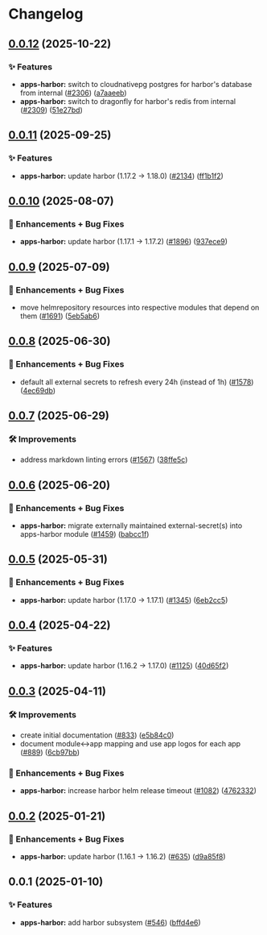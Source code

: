 # Changelog

## [0.0.12](https://github.com/ppat/homelab-ops-kubernetes-apps/compare/apps-harbor-v0.0.11...apps-harbor-v0.0.12) (2025-10-22)


### ✨ Features

* **apps-harbor:** switch to cloudnativepg postgres for harbor's database from internal ([#2306](https://github.com/ppat/homelab-ops-kubernetes-apps/issues/2306)) ([a7aaeeb](https://github.com/ppat/homelab-ops-kubernetes-apps/commit/a7aaeeb9af1005cc0da4b06168b5f36ae73234d7))
* **apps-harbor:** switch to dragonfly for harbor's redis from internal ([#2309](https://github.com/ppat/homelab-ops-kubernetes-apps/issues/2309)) ([51e27bd](https://github.com/ppat/homelab-ops-kubernetes-apps/commit/51e27bdbfac44efa4ed1e58f16b10c90c696bf25))

## [0.0.11](https://github.com/ppat/homelab-ops-kubernetes-apps/compare/apps-harbor-v0.0.10...apps-harbor-v0.0.11) (2025-09-25)


### ✨ Features

* **apps-harbor:** update harbor (1.17.2 -&gt; 1.18.0) ([#2134](https://github.com/ppat/homelab-ops-kubernetes-apps/issues/2134)) ([ff1b1f2](https://github.com/ppat/homelab-ops-kubernetes-apps/commit/ff1b1f23b708e7abea8a0d9bd56fbc23261269bb))

## [0.0.10](https://github.com/ppat/homelab-ops-kubernetes-apps/compare/apps-harbor-v0.0.9...apps-harbor-v0.0.10) (2025-08-07)


### 🚀 Enhancements + Bug Fixes

* **apps-harbor:** update harbor (1.17.1 -&gt; 1.17.2) ([#1896](https://github.com/ppat/homelab-ops-kubernetes-apps/issues/1896)) ([937ece9](https://github.com/ppat/homelab-ops-kubernetes-apps/commit/937ece982e979a6beee24a9abd491eef34402ce4))

## [0.0.9](https://github.com/ppat/homelab-ops-kubernetes-apps/compare/apps-harbor-v0.0.8...apps-harbor-v0.0.9) (2025-07-09)


### 🚀 Enhancements + Bug Fixes

* move helmrepository resources into respective modules that depend on them ([#1691](https://github.com/ppat/homelab-ops-kubernetes-apps/issues/1691)) ([5eb5ab6](https://github.com/ppat/homelab-ops-kubernetes-apps/commit/5eb5ab6491cdd48eb5a7d5413a04041258c5b8c5))

## [0.0.8](https://github.com/ppat/homelab-ops-kubernetes-apps/compare/apps-harbor-v0.0.7...apps-harbor-v0.0.8) (2025-06-30)


### 🚀 Enhancements + Bug Fixes

* default all external secrets to refresh every 24h (instead of 1h) ([#1578](https://github.com/ppat/homelab-ops-kubernetes-apps/issues/1578)) ([4ec69db](https://github.com/ppat/homelab-ops-kubernetes-apps/commit/4ec69dbd9f0825da6b7b7d05e39d0f46ffb90bd0))

## [0.0.7](https://github.com/ppat/homelab-ops-kubernetes-apps/compare/apps-harbor-v0.0.6...apps-harbor-v0.0.7) (2025-06-29)


### 🛠 Improvements

* address markdown linting errors ([#1567](https://github.com/ppat/homelab-ops-kubernetes-apps/issues/1567)) ([38ffe5c](https://github.com/ppat/homelab-ops-kubernetes-apps/commit/38ffe5c23a66c2181b75a57b8eac409adf80d521))

## [0.0.6](https://github.com/ppat/homelab-ops-kubernetes-apps/compare/apps-harbor-v0.0.5...apps-harbor-v0.0.6) (2025-06-20)


### 🚀 Enhancements + Bug Fixes

* **apps-harbor:** migrate externally maintained external-secret(s) into apps-harbor module ([#1459](https://github.com/ppat/homelab-ops-kubernetes-apps/issues/1459)) ([babcc1f](https://github.com/ppat/homelab-ops-kubernetes-apps/commit/babcc1fd4de2b713888b42eeda32ca9438c3b904))

## [0.0.5](https://github.com/ppat/homelab-ops-kubernetes-apps/compare/apps-harbor-v0.0.4...apps-harbor-v0.0.5) (2025-05-31)


### 🚀 Enhancements + Bug Fixes

* **apps-harbor:** update harbor (1.17.0 -&gt; 1.17.1) ([#1345](https://github.com/ppat/homelab-ops-kubernetes-apps/issues/1345)) ([6eb2cc5](https://github.com/ppat/homelab-ops-kubernetes-apps/commit/6eb2cc54dcac2c107294c5f72fca8213a5cf2a85))

## [0.0.4](https://github.com/ppat/homelab-ops-kubernetes-apps/compare/apps-harbor-v0.0.3...apps-harbor-v0.0.4) (2025-04-22)


### ✨ Features

* **apps-harbor:** update harbor (1.16.2 -&gt; 1.17.0) ([#1125](https://github.com/ppat/homelab-ops-kubernetes-apps/issues/1125)) ([40d65f2](https://github.com/ppat/homelab-ops-kubernetes-apps/commit/40d65f252d046a10e30b1436ad5cb1fce87ed863))

## [0.0.3](https://github.com/ppat/homelab-ops-kubernetes-apps/compare/apps-harbor-v0.0.2...apps-harbor-v0.0.3) (2025-04-11)


### 🛠 Improvements

* create initial documentation ([#833](https://github.com/ppat/homelab-ops-kubernetes-apps/issues/833)) ([e5b84c0](https://github.com/ppat/homelab-ops-kubernetes-apps/commit/e5b84c03920d34e3055bea987b465e04092af030))
* document module&lt;-&gt;app mapping and use app logos for each app ([#889](https://github.com/ppat/homelab-ops-kubernetes-apps/issues/889)) ([6cb97bb](https://github.com/ppat/homelab-ops-kubernetes-apps/commit/6cb97bb71826434291de7b067983830376f0d12b))


### 🚀 Enhancements + Bug Fixes

* **apps-harbor:** increase harbor helm release timeout ([#1082](https://github.com/ppat/homelab-ops-kubernetes-apps/issues/1082)) ([4762332](https://github.com/ppat/homelab-ops-kubernetes-apps/commit/47623326640aeec306202749844bf3dd466a011d))

## [0.0.2](https://github.com/ppat/homelab-ops-kubernetes-apps/compare/apps-harbor-v0.0.1...apps-harbor-v0.0.2) (2025-01-21)


### 🚀 Enhancements + Bug Fixes

* **apps-harbor:** update harbor (1.16.1 -&gt; 1.16.2) ([#635](https://github.com/ppat/homelab-ops-kubernetes-apps/issues/635)) ([d9a85f8](https://github.com/ppat/homelab-ops-kubernetes-apps/commit/d9a85f805c6a143d0a18aa2f99bcff207f13e6b4))

## 0.0.1 (2025-01-10)


### ✨ Features

* **apps-harbor:** add harbor subsystem ([#546](https://github.com/ppat/homelab-ops-kubernetes-apps/issues/546)) ([bffd4e6](https://github.com/ppat/homelab-ops-kubernetes-apps/commit/bffd4e64a5af935c0a8355b5b5a21b188378847b))
